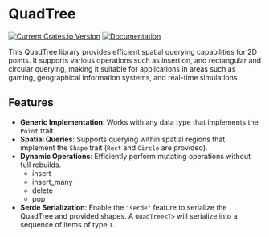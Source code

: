 # QuadTree

[![Current Crates.io Version](https://img.shields.io/crates/v/quadtree.svg)](https://crates.io/crates/quadtree)
[![Documentation](https://img.shields.io/badge/Docs-latest-blue)](https://docs.rs/quadtree/latest/quadtree/)

This QuadTree library provides efficient spatial querying capabilities for 2D points. It supports various operations such as insertion, and rectangular and circular querying, making it suitable for applications in areas such as gaming, geographical information systems, and real-time simulations.

## Features

- **Generic Implementation**: Works with any data type that implements the `Point` trait.
- **Spatial Queries**: Supports querying within spatial regions that implement the `Shape` trait (`Rect` and `Circle` are provided).
- **Dynamic Operations**: Efficiently perform mutating operations without full rebuilds.
    - insert
    - insert_many
    - delete
    - pop
- **Serde Serialization**: Enable the `"serde"` feature to serialize the QuadTree and provided shapes. A `QuadTree<T>` will serialize into a sequence of items of type `T`.